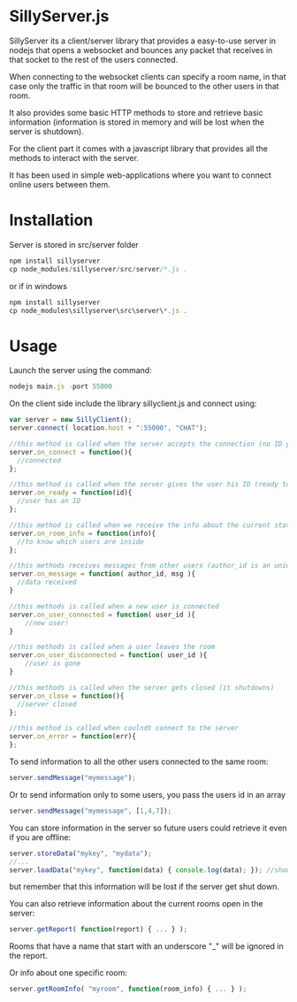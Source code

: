 # SillyServer.js
SillyServer its a client/server library that provides a easy-to-use server in nodejs that opens a websocket and bounces any packet that receives in that socket to the rest of the users connected.

When connecting to the websocket clients can specify a room name, in that case only the traffic in that room will be bounced to the other users in that room.

It also provides some basic HTTP methods to store and retrieve basic information (information is stored in memory and will be lost when the server is shutdown).

For the client part it comes with a javascript library that provides all the methods to interact with the server.

It has been used in simple web-applications where you want to connect online users between them.

# Installation

Server is stored in src/server folder
```js
npm install sillyserver
cp node_modules/sillyserver/src/server/*.js .
```

or if in windows
```js
npm install sillyserver
cp node_modules\sillyserver\src\server\*.js .
```


# Usage

Launch the server using the command:
```js
nodejs main.js -port 55000
```

On the client side include the library sillyclient.js and connect using:
```js
var server = new SillyClient();
server.connect( location.host + ":55000", "CHAT");

//this method is called when the server accepts the connection (no ID yet nor info about the room)
server.on_connect = function(){
  //connected
};

//this method is called when the server gives the user his ID (ready to start transmiting)
server.on_ready = function(id){
  //user has an ID
};

//this method is called when we receive the info about the current state of the room (clients connected)
server.on_room_info = function(info){
  //to know which users are inside
};

//this methods receives messages from other users (author_id is an unique identifier per user)
server.on_message = function( author_id, msg ){
  //data received
}

//this methods is called when a new user is connected
server.on_user_connected = function( user_id ){
	//new user!
}

//this methods is called when a user leaves the room
server.on_user_disconnected = function( user_id ){
	//user is gone
}

//this methods is called when the server gets closed (it shutdowns)
server.on_close = function(){
  //server closed
};

//this method is called when coulndt connect to the server
server.on_error = function(err){
};
```

To send information to all the other users connected to the same room:
```js
server.sendMessage("mymessage");
```

Or to send information only to some users, you pass the users id in an array
```js
server.sendMessage("mymessage", [1,4,7]);
```


You can store information in the server so future users could retrieve it even if you are offline:
```js
server.storeData("mykey", "mydata");
//...
server.loadData("mykey", function(data) { console.log(data); }); //should print mydata
```
but remember that this information will be lost if the server get shut down.

You can also retrieve information about the current rooms open in the server:
```js
server.getReport( function(report) { ... } );
```
Rooms that have a name that start with an underscore "_" will be ignored in the report.



Or info about one specific room:
```js
server.getRoomInfo( "myroom", function(room_info) { ... } );
```


